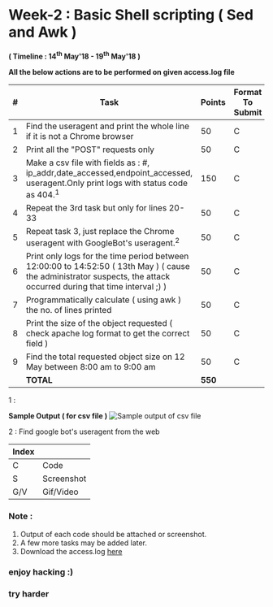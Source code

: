 # Week-2 : Basic Shell scripting ( Sed and Awk )

**( Timeline : 14<sup>th</sup> May'18 - 19<sup>th</sup> May'18 )**
 
 **All the below actions are to be performed on given access.log file**

|#| Task		| Points	|	Format To Submit	|
|--| ------------- 	| -------------	|	-------------------		|
|1| Find the useragent and print the whole line if it is not a Chrome browser  | 50  |	C	|
|2| Print all the "POST" requests only  | 50  |	C	|
|3| Make a csv file with fields as : #, ip_addr,date_accessed,endpoint_accessed, useragent.Only print logs with status code as 404.<sup>1</sup>  | 150  |	C	|
|4| Repeat the 3rd task but only for lines 20-33  | 50  |	C	|
|5| Repeat task 3, just replace the Chrome useragent with GoogleBot's useragent.<sup>2</sup>  | 50  |	C	|
|6| Print only logs for the time period between 12:00:00 to 14:52:50 ( 13th May ) ( cause the administrator suspects, the attack occurred during that time interval ;) )  | 50  |	C	|
|7| Programmatically calculate ( using awk ) the no. of lines printed  | 50  |		C	|
|8| Print the size of the object requested ( check apache log format to get the correct field )  | 50  |		C	|
|9| Find the total requested object size on 12 May between 8:00 am to 9:00 am	| 50	| C	|
|| **TOTAL** 	| **550**	|


1 : 

**Sample Output ( for csv file )**
![Sample output of csv file](https://user-images.githubusercontent.com/17861054/39969781-f97739b6-56fe-11e8-91d5-1ea45ef9ddf3.png)

2 : Find google bot's useragent from the web



Index	|	|
--------|-------|
C	| Code	|
S	| Screenshot	|
G/V	| Gif/Video	|


### Note :

1. Output of each code should be attached or screenshot.
2. A few more tasks may be added later.
3. Download the access.log [here](https://github.com/M1doriya/noob-to-pro/files/1998729/access.log)



### enjoy hacking :)
### try harder
